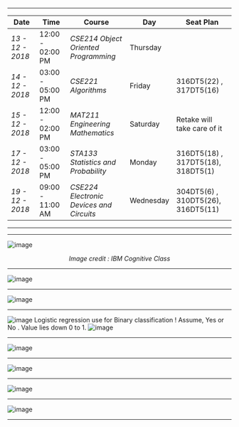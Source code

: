 ***

| Date            | Time              |Course                                  |  Day|Seat Plan
| ------          | -----             | -----                                  |-----|-----
| *13 - 12 - 2018*  |  12:00 - 02:00 PM | *CSE214 Object Oriented Programming*   | Thursday| 
| *14 - 12 - 2018*  |  03:00 - 05:00 PM | *CSE221 Algorithms*                 | Friday| 316DT5(22) , 317DT5(16)
| *15 - 12 - 2018*  |  12:00 - 02:00 PM | *MAT211 Engineering Mathematics*        |Saturday|  Retake will take care of it
|  *17 - 12 - 2018* |  03:00 - 05:00 PM | *STA133 Statistics and Probability*     |Monday|316DT5(18) , 317DT5(18), 318DT5(1)
| *19 - 12 - 2018*  |  09:00 - 11:00 AM | *CSE224 Electronic Devices and Circuits* |Wednesday|304DT5(6) , 310DT5(26), 316DT5(11)

***

***

![image](https://user-images.githubusercontent.com/35966401/49700090-5ae7a780-fc04-11e8-922b-2ced8c7a5564.png)<p align='center'> *Image credit : IBM Cognitive Class* </p>
***
![image](https://user-images.githubusercontent.com/35966401/49700287-d64a5880-fc06-11e8-88a9-6fe59a465e9b.png)
***
![image](https://user-images.githubusercontent.com/35966401/49700338-84560280-fc07-11e8-8473-cd9d192bab4a.png)
***
![image](https://user-images.githubusercontent.com/35966401/49803874-4843ae80-fd7b-11e8-8ebe-5949cff5cfb4.png)
Logistic regression use for Binary classification ! Assume, Yes or No . Value lies down 0 to 1. 
![image](https://user-images.githubusercontent.com/35966401/49804053-cbfd9b00-fd7b-11e8-826c-a8834122c880.png)
***
![image](https://user-images.githubusercontent.com/35966401/49804119-f3ecfe80-fd7b-11e8-8ad8-c135c22d6a66.png)
***
![image](https://user-images.githubusercontent.com/35966401/49804190-2565ca00-fd7c-11e8-80d3-6d54c4dbbf2e.png)
***
![image](https://user-images.githubusercontent.com/35966401/49807721-fe5fc600-fd84-11e8-9cd6-d7ff4d298c98.png)
***
![image](https://user-images.githubusercontent.com/35966401/49809521-500a4f80-fd89-11e8-94ae-233bdf1fdb76.png)
***




